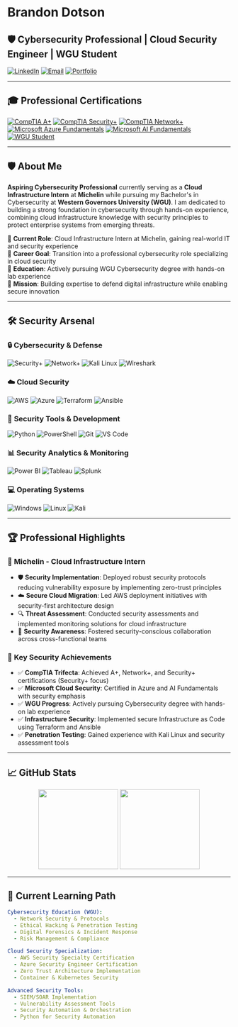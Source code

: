 # Brandon Dotson
## 🛡️ Cybersecurity Professional | Cloud Security Engineer | WGU Student

[![LinkedIn](https://img.shields.io/badge/LinkedIn-0077B5?style=for-the-badge&logo=linkedin&logoColor=white)](https://www.linkedin.com/in/brandonjdotson/)
[![Email](https://img.shields.io/badge/Email-D14836?style=for-the-badge&logo=gmail&logoColor=white)](mailto:your.email@example.com)
[![Portfolio](https://img.shields.io/badge/Portfolio-000000?style=for-the-badge&logo=About.me&logoColor=white)](https://github.com/OptimusCyberSec)

---

## 🎓 Professional Certifications

[![CompTIA A+](https://img.shields.io/badge/CompTIA-A%2B-blue?style=for-the-badge&logo=comptia&logoColor=white)](https://www.credly.com/badges/47dc3285-52bf-4aa2-ae61-6c96532235c1/public_url)
[![CompTIA Security+](https://img.shields.io/badge/CompTIA-Security%2B-red?style=for-the-badge&logo=comptia&logoColor=white)](https://www.credly.com/badges/cc41c992-9d20-4019-8376-a3ca64b9caeb/public_url)
[![CompTIA Network+](https://img.shields.io/badge/CompTIA-Network%2B-green?style=for-the-badge&logo=comptia&logoColor=white)](https://www.credly.com/badges/3a4364e4-d99d-4de9-878f-2bc837e3f6f8/public_url)
[![Microsoft Azure Fundamentals](https://img.shields.io/badge/Microsoft-AZ--900-0089D6?style=for-the-badge&logo=microsoft-azure&logoColor=white)](YOUR_AZ900_VERIFICATION_LINK)
[![Microsoft AI Fundamentals](https://img.shields.io/badge/Microsoft-AI--900-purple?style=for-the-badge&logo=microsoft-azure&logoColor=white)](YOUR_AI900_VERIFICATION_LINK)
[![WGU Student](https://img.shields.io/badge/WGU-Cybersecurity_Student-darkblue?style=for-the-badge&logo=graduation-cap&logoColor=white)](https://www.wgu.edu/)

---

## 🛡️ About Me

**Aspiring Cybersecurity Professional** currently serving as a **Cloud Infrastructure Intern** at **Michelin** while pursuing my Bachelor's in Cybersecurity at **Western Governors University (WGU)**. I am dedicated to building a strong foundation in cybersecurity through hands-on experience, combining cloud infrastructure knowledge with security principles to protect enterprise systems from emerging threats.

🔹 **Current Role**: Cloud Infrastructure Intern at Michelin, gaining real-world IT and security experience  
🔹 **Career Goal**: Transition into a professional cybersecurity role specializing in cloud security  
🔹 **Education**: Actively pursuing WGU Cybersecurity degree with hands-on lab experience  
🔹 **Mission**: Building expertise to defend digital infrastructure while enabling secure innovation  

---

## 🛠️ Security Arsenal

### 🔒 **Cybersecurity & Defense**
![Security+](https://img.shields.io/badge/CompTIA_Security+-FF0000?style=flat-square&logo=comptia&logoColor=white)
![Network+](https://img.shields.io/badge/CompTIA_Network+-007ACC?style=flat-square&logo=comptia&logoColor=white)
![Kali Linux](https://img.shields.io/badge/Kali_Linux-557C94?style=flat-square&logo=kali-linux&logoColor=white)
![Wireshark](https://img.shields.io/badge/Wireshark-1679A7?style=flat-square&logo=wireshark&logoColor=white)

### ☁️ **Cloud Security**
![AWS](https://img.shields.io/badge/AWS_Security-232F3E?style=flat-square&logo=amazon-aws&logoColor=white)
![Azure](https://img.shields.io/badge/Azure_Security-0089D0?style=flat-square&logo=microsoft-azure&logoColor=white)
![Terraform](https://img.shields.io/badge/Terraform-623CE4?style=flat-square&logo=terraform&logoColor=white)
![Ansible](https://img.shields.io/badge/Ansible-EE0000?style=flat-square&logo=ansible&logoColor=white)

### 🔧 **Security Tools & Development**
![Python](https://img.shields.io/badge/Python-3776AB?style=flat-square&logo=python&logoColor=white)
![PowerShell](https://img.shields.io/badge/PowerShell-5391FE?style=flat-square&logo=powershell&logoColor=white)
![Git](https://img.shields.io/badge/Git-F05032?style=flat-square&logo=git&logoColor=white)
![VS Code](https://img.shields.io/badge/VS_Code-007ACC?style=flat-square&logo=visual-studio-code&logoColor=white)

### 📊 **Security Analytics & Monitoring**
![Power BI](https://img.shields.io/badge/Power_BI-F2C811?style=flat-square&logo=power-bi&logoColor=black)
![Tableau](https://img.shields.io/badge/Tableau-E97627?style=flat-square&logo=tableau&logoColor=white)
![Splunk](https://img.shields.io/badge/Splunk-000000?style=flat-square&logo=splunk&logoColor=white)

### 💻 **Operating Systems**
![Windows](https://img.shields.io/badge/Windows-0078D6?style=flat-square&logo=windows&logoColor=white)
![Linux](https://img.shields.io/badge/Linux-FCC624?style=flat-square&logo=linux&logoColor=black)
![Kali](https://img.shields.io/badge/Kali-557C94?style=flat-square&logo=kali-linux&logoColor=white)

---

## 🏆 Professional Highlights

### 🏢 **Michelin - Cloud Infrastructure Intern**
- 🛡️ **Security Implementation**: Deployed robust security protocols reducing vulnerability exposure by implementing zero-trust principles
- ☁️ **Secure Cloud Migration**: Led AWS deployment initiatives with security-first architecture design
- 🔍 **Threat Assessment**: Conducted security assessments and implemented monitoring solutions for cloud infrastructure
- 👥 **Security Awareness**: Fostered security-conscious collaboration across cross-functional teams

### 🎯 **Key Security Achievements**
- ✅ **CompTIA Trifecta**: Achieved A+, Network+, and Security+ certifications (Security+ focus)
- ✅ **Microsoft Cloud Security**: Certified in Azure and AI Fundamentals with security emphasis
- ✅ **WGU Progress**: Actively pursuing Cybersecurity degree with hands-on lab experience
- ✅ **Infrastructure Security**: Implemented secure Infrastructure as Code using Terraform and Ansible
- ✅ **Penetration Testing**: Gained experience with Kali Linux and security assessment tools

---

## 📈 GitHub Stats

<div align="center">
  <img height="180em" src="https://github-readme-stats.vercel.app/api?username=OptimusCyberSec&show_icons=true&theme=radical&include_all_commits=true&count_private=true"/>
  <img height="180em" src="https://github-readme-stats.vercel.app/api/top-langs/?username=OptimusCyberSec&layout=compact&langs_count=7&theme=radical"/>
</div>

---

## 🎯 Current Learning Path

```yaml
Cybersecurity Education (WGU):
  - Network Security & Protocols
  - Ethical Hacking & Penetration Testing
  - Digital Forensics & Incident Response
  - Risk Management & Compliance

Cloud Security Specialization:
  - AWS Security Specialty Certification
  - Azure Security Engineer Certification
  - Zero Trust Architecture Implementation
  - Container & Kubernetes Security

Advanced Security Tools:
  - SIEM/SOAR Implementation
  - Vulnerability Assessment Tools
  - Security Automation & Orchestration
  - Python for Security Automation
